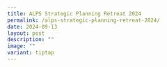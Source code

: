```yaml
---
title: ALPS Strategic Planning Retreat 2024
permalink: /alps-strategic-planning-retreat-2024/
date: 2024-09-13
layout: post
description: ""
image: ""
variant: tiptap
---
```

